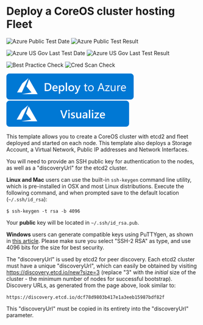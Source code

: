 # Deploy a CoreOS cluster hosting Fleet

![Azure Public Test Date](https://azurequickstartsservice.blob.core.windows.net/badges/coreos-with-fleet-multivm/PublicLastTestDate.svg)
![Azure Public Test Result](https://azurequickstartsservice.blob.core.windows.net/badges/coreos-with-fleet-multivm/PublicDeployment.svg)

![Azure US Gov Last Test Date](https://azurequickstartsservice.blob.core.windows.net/badges/coreos-with-fleet-multivm/FairfaxLastTestDate.svg)
![Azure US Gov Last Test Result](https://azurequickstartsservice.blob.core.windows.net/badges/coreos-with-fleet-multivm/FairfaxDeployment.svg)

![Best Practice Check](https://azurequickstartsservice.blob.core.windows.net/badges/coreos-with-fleet-multivm/BestPracticeResult.svg)
![Cred Scan Check](https://azurequickstartsservice.blob.core.windows.net/badges/coreos-with-fleet-multivm/CredScanResult.svg)

[![Deploy to Azure](https://raw.githubusercontent.com/Azure/azure-quickstart-templates/master/1-CONTRIBUTION-GUIDE/images/deploytoazure.svg?sanitize=true)](https://portal.azure.com/#create/Microsoft.Template/uri/https%3A%2F%2Fraw.githubusercontent.com%2FAzure%2Fazure-quickstart-templates%2Fmaster%2Fcoreos-with-fleet-multivm%2Fazuredeploy.json)
[![Visualize](https://raw.githubusercontent.com/Azure/azure-quickstart-templates/master/1-CONTRIBUTION-GUIDE/images/visualizebutton.svg?sanitize=true)](http://armviz.io/#/?load=https%3A%2F%2Fraw.githubusercontent.com%2FAzure%2Fazure-quickstart-templates%2Fmaster%2Fcoreos-with-fleet-multivm%2Fazuredeploy.json)


This template allows you to create a CoreOS cluster with etcd2 and fleet deployed and started on each node. This template also deploys a Storage Account, a Virtual Network, Public IP addresses and Network Interfaces.

You will need to provide an SSH public key for authentication to the nodes, as well as a "discoveryUrl" for the etcd2 cluster.

**Linux and Mac** users can use the built-in `ssh-keygen` command line utility, which is pre-installed in OSX and most Linux distributions. Execute the following command, and when prompted save to the default location (`~/.ssh/id_rsa`):

    $ ssh-keygen -t rsa -b 4096

Your **public** key will be located in `~/.ssh/id_rsa.pub`.

**Windows** users can generate compatible keys using PuTTYgen, as shown in [this article](https://winscp.net/eng/docs/ui_puttygen). Please make sure you select "SSH-2 RSA" as type, and use 4096 bits for the size for best security.

The "discoveryUrl" is used by etcd2 for peer discovery. Each etcd2 cluster must have a unique "discoveryUrl", which can easily be obtained by visiting https://discovery.etcd.io/new?size=3 (replace "3" with the *initial* size of the cluster - the minimum number of nodes for successful bootstrap). Discovery URLs, as generated from the page above, look similar to:

    https://discovery.etcd.io/dcf78d9803b417e1a3eeb15987bdf82f

This "discoveryUrl" must be copied in its entirety into the "discoveryUrl" parameter.

